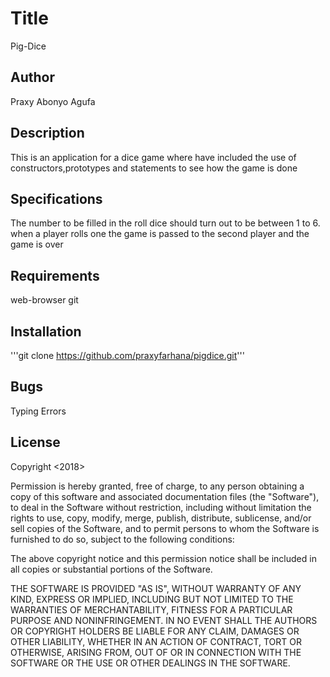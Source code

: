 # Title
Pig-Dice

## Author
Praxy Abonyo Agufa

## Description
This is an application for a dice game where have included the use of constructors,prototypes and statements to see how the game is done

## Specifications
The number to be filled in the roll dice should turn out to be between 1 to 6.
when a player rolls one the game is passed to the second player and the game is over

## Requirements
web-browser
git

## Installation
'''git clone https://github.com/praxyfarhana/pigdice.git'''

## Bugs
Typing Errors

## License
Copyright <2018> <PRAXY ABONYO>

Permission is hereby granted, free of charge, to any person obtaining a copy of this software and associated documentation files (the "Software"), to deal in the Software without restriction, including without limitation the rights to use, copy, modify, merge, publish, distribute, sublicense, and/or sell copies of the Software, and to permit persons to whom the Software is furnished to do so, subject to the following conditions:

The above copyright notice and this permission notice shall be included in all copies or substantial portions of the Software.

THE SOFTWARE IS PROVIDED "AS IS", WITHOUT WARRANTY OF ANY KIND, EXPRESS OR IMPLIED, INCLUDING BUT NOT LIMITED TO THE WARRANTIES OF MERCHANTABILITY, FITNESS FOR A PARTICULAR PURPOSE AND NONINFRINGEMENT. IN NO EVENT SHALL THE AUTHORS OR COPYRIGHT HOLDERS BE LIABLE FOR ANY CLAIM, DAMAGES OR OTHER LIABILITY, WHETHER IN AN ACTION OF CONTRACT, TORT OR OTHERWISE, ARISING FROM, OUT OF OR IN CONNECTION WITH THE SOFTWARE OR THE USE OR OTHER DEALINGS IN THE SOFTWARE.
